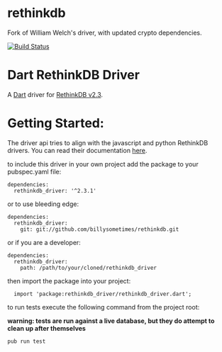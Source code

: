 # rethinkdb
Fork of William Welch's driver, with updated crypto dependencies.

[![Build Status](https://travis-ci.org/thosakwe/rethinkdb.svg?branch=adding-unit-tests)](https://travis-ci.org/thosakwe/rethinkdb)

Dart RethinkDB Driver
=========

A [Dart](http://www.dartlang.org) driver for [RethinkDB v2.3](http://www.rethinkdb.com).


Getting Started:
========

The driver api tries to align with the javascript and python RethinkDB drivers. You can read their documentation [here](http://www.rethinkdb.com/api/).

to include this driver in your own project add the package to your pubspec.yaml file:
```
dependencies:
  rethinkdb_driver: '^2.3.1'
```

or to use bleeding edge:
```
dependencies:
  rethinkdb_driver:
    git: git://github.com/billysometimes/rethinkdb.git
```

or if you are a developer:
  ```
  dependencies:
    rethinkdb_driver:
      path: /path/to/your/cloned/rethinkdb_driver
  ```

  then import the package into your project:
  ```
    import 'package:rethinkdb_driver/rethinkdb_driver.dart';
  ```

  to run tests execute the following command from the project root:

  **warning: tests are run against a live database, but they do attempt to
  clean up after themselves**
  ```
  pub run test  
  ```
